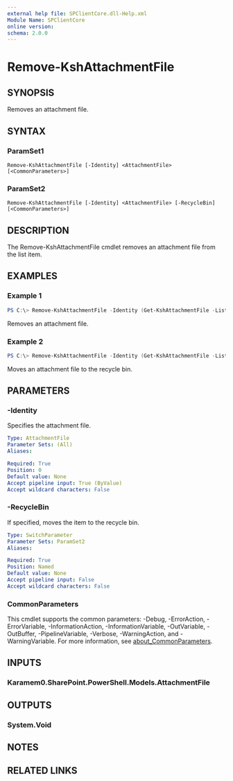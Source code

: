 ```yaml
---
external help file: SPClientCore.dll-Help.xml
Module Name: SPClientCore
online version:
schema: 2.0.0
---
```


# Remove-KshAttachmentFile

## SYNOPSIS
Removes an attachment file.

## SYNTAX

### ParamSet1
```
Remove-KshAttachmentFile [-Identity] <AttachmentFile> [<CommonParameters>]
```

### ParamSet2
```
Remove-KshAttachmentFile [-Identity] <AttachmentFile> [-RecycleBin] [<CommonParameters>]
```

## DESCRIPTION
The Remove-KshAttachmentFile cmdlet removes an attachment file from the list item.

## EXAMPLES

### Example 1
```powershell
PS C:\> Remove-KshAttachmentFile -Identity (Get-KshAttachmentFile -ListItem (Get-KshListItem -List (Get-KshList -ListTitle 'Announcements') -ItemId 1) -FileName 'README.txt')
```

Removes an attachment file.

### Example 2
```powershell
PS C:\> Remove-KshAttachmentFile -Identity (Get-KshAttachmentFile -ListItem (Get-KshListItem -List (Get-KshList -ListTitle 'Announcements') -ItemId 1) -FileName 'README.txt') -RecycleBin
```

Moves an attachment file to the recycle bin.

## PARAMETERS

### -Identity
Specifies the attachment file.

```yaml
Type: AttachmentFile
Parameter Sets: (All)
Aliases:

Required: True
Position: 0
Default value: None
Accept pipeline input: True (ByValue)
Accept wildcard characters: False
```

### -RecycleBin
If specified, moves the item to the recycle bin.

```yaml
Type: SwitchParameter
Parameter Sets: ParamSet2
Aliases:

Required: True
Position: Named
Default value: None
Accept pipeline input: False
Accept wildcard characters: False
```

### CommonParameters
This cmdlet supports the common parameters: -Debug, -ErrorAction, -ErrorVariable, -InformationAction, -InformationVariable, -OutVariable, -OutBuffer, -PipelineVariable, -Verbose, -WarningAction, and -WarningVariable. For more information, see [about_CommonParameters](http://go.microsoft.com/fwlink/?LinkID=113216).

## INPUTS

### Karamem0.SharePoint.PowerShell.Models.AttachmentFile

## OUTPUTS

### System.Void

## NOTES

## RELATED LINKS
